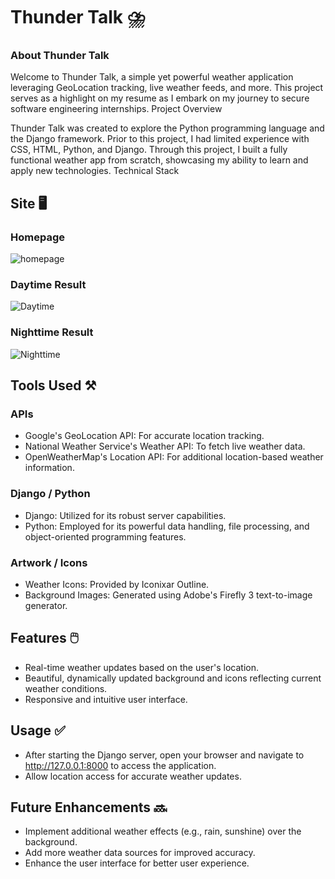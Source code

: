 # Thunder Talk ⛈️

### About Thunder Talk 
Welcome to Thunder Talk, a simple yet powerful weather application leveraging GeoLocation tracking, live weather feeds, and more. This project serves as a highlight on my resume as I embark on my journey to secure software engineering internships.
Project Overview

Thunder Talk was created to explore the Python programming language and the Django framework. Prior to this project, I had limited experience with CSS, HTML, Python, and Django. Through this project, I built a fully functional weather app from scratch, showcasing my ability to learn and apply new technologies.
Technical Stack

## Site 🖥️
### Homepage
![homepage](https://github.com/user-attachments/assets/085c9d71-d841-48cc-bf8d-085ff73a6ecb)


 ### Daytime Result
![Daytime](https://github.com/user-attachments/assets/9ee84352-0ae7-4274-ae27-9ba029b1298c)

### Nighttime Result
![Nighttime](https://github.com/user-attachments/assets/bcc9856f-19ed-4f04-ac9e-b4adfd16aef9)


## Tools Used ⚒️
### APIs
* Google's GeoLocation API: For accurate location tracking.
* National Weather Service's Weather API: To fetch live weather data.
* OpenWeatherMap's Location API: For additional location-based weather information.

### Django / Python

* Django: Utilized for its robust server capabilities.
* Python: Employed for its powerful data handling, file processing, and object-oriented programming features.

### Artwork / Icons

* Weather Icons: Provided by Iconixar Outline.
* Background Images: Generated using Adobe's Firefly 3 text-to-image generator.

## Features 🖱️

* Real-time weather updates based on the user's location.
* Beautiful, dynamically updated background and icons reflecting current weather conditions.
* Responsive and intuitive user interface.

## Usage ✅

* After starting the Django server, open your browser and navigate to http://127.0.0.1:8000 to access the application.
* Allow location access for accurate weather updates.

## Future Enhancements 🔜

* Implement additional weather effects (e.g., rain, sunshine) over the background.
* Add more weather data sources for improved accuracy.
* Enhance the user interface for better user experience.
